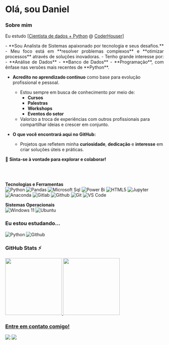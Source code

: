 
# Olá, sou <strong>Daniel</strong>

### Sobre mim


<!-- Isso é um comentário, não irá aparecer no seu perfil
(Abaixo você seleciona o curso que você está fazendo no momento) -->

Eu estudo [[Cientista de dados + Python](https://www.coderhouse.com/br/online/carreira-cientista-de-dados-python) @ [CoderHouser](https://www.coderhouse.com.br/)]   
<p style="text-align: justify;">
  - **Sou Analista de Sistemas apaixonado por tecnologia e seus desafios.**  
  - Meu foco está em **resolver problemas complexos** e **otimizar processos** através de soluções inovadoras.  
  - Tenho grande interesse por:  
    - **Análise de Dados**  
    - **Banco de Dados**  
    - **Programação**, com ênfase nas versões mais recentes de **Python**.  

- **Acredito no aprendizado contínuo** como base para evolução profissional e pessoal.  
  - Estou sempre em busca de conhecimento por meio de:  
    - **Cursos**  
    - **Palestras**  
    - **Workshops**  
    - **Eventos do setor**  
  - Valorizo a troca de experiências com outros profissionais para compartilhar ideias e crescer em conjunto.  

- **O que você encontrará aqui no GitHub:**  
  - Projetos que refletem minha **curiosidade**, **dedicação** e **interesse** em criar soluções úteis e práticas.  

🚀 **Sinta-se à vontade para explorar e colaborar!**
</p>
<br>
<br>


**Tecnologias e Ferramentas**    
![Python](https://img.shields.io/badge/python-3776AB.svg?style=for-the-badge&logo=python&logoColor=white)
![Pandas](https://img.shields.io/badge/pandas-150458.svg?style=for-the-badge&logo=pandas&logoColor=white)
![Microsoft Sql](https://img.shields.io/badge/microsoft%20Sql-CC2927.svg?style=for-the-badge&logo=microsoftsqlserver&logoColor=white)
![Power Bi](https://img.shields.io/badge/Power%20Bi-F2C811.svg?style=for-the-badge&logo=power-bi&logoColor=white)
![HTML5](https://img.shields.io/badge/html5-%23E34F26.svg?style=for-the-badge&logo=html5&logoColor=white)
![Jupyter](https://img.shields.io/badge/jupyter-F37626.svg?style=for-the-badge&logo=jupyter&logoColor=white)
![Anaconda](https://img.shields.io/badge/anaconda-44A833.svg?style=for-the-badge&logo=anaconda&logoColor=white)
![Gitlab](https://img.shields.io/badge/Gitlab-FC6D26.svg?style=for-the-badge&logo=gitlab&logoColor=white)
![Github](https://img.shields.io/badge/github-181717.svg?style=for-the-badge&logo=github&logoColor=white)
![Git](https://img.shields.io/badge/git-%23F05033.svg?style=for-the-badge&logo=git&logoColor=white)
![VS Code](https://img.shields.io/badge/VS%20Code-0078d7.svg?style=for-the-badge&logo=visual-studio-code&logoColor=white)


**Sistemas Operacionais**   
![Windows 11](https://img.shields.io/badge/windows%2011-0078D4.svg?style=for-the-badge&logo=windows-11&logoColor=white)
![Ubuntu](https://img.shields.io/badge/ubuntu-E95420.svg?style=for-the-badge&logo=ubuntu&logoColor=white)




<!--<strong>----link para icones
https://simpleicons.org/?q=power+bi </strong>-->


<!-- (Já colocar tecnologias do On Demand que aprende no curso)) -->

### Eu estou estudando...   
![Python](https://img.shields.io/badge/python-3776AB.svg?style=for-the-badge&logo=python&logoColor=white)
![Github](https://img.shields.io/badge/github-181717.svg?style=for-the-badge&logo=github&logoColor=white)

### GitHub Stats ⚡   
<div>
<a href="https://github.com/carmodaniel">
<img height="180em" src="https://github-readme-stats.vercel.app/api/top-langs/?username=carmodaniel&layout=compact&langs_count=7&theme=github_dark_dimmed"/>
<img height="180em" src="https://github-readme-stats.vercel.app/api?username=carmodaniel&show_icons=true&theme=github_dark_dimmed&include_all_commits=true&count_private=true"/>
</div>

### Entre em contato comigo!     
<div>
<!--<a href="https://www.youtube.com/seu-usuário-aqui" target="_blank"><img src="https://img.shields.io/badge/YouTube-FF0000?style=for-the-badge&logo=youtube&logoColor=white" target="_blank"></a>-->
<a href="https://www.instagram.com/carmo_daniel/" target="_blank"><img src="https://img.shields.io/badge/-Instagram-%23E4405F?style=for-the-badge&logo=instagram&logoColor=white" target="_blank"></a>
<!--<a href="https://www.twitch.tv/seu-usuário-aqui" target="_blank"><img src="https://img.shields.io/badge/Twitch-9146FF?style=for-the-badge&logo=twitch&logoColor=white" target="_blank"></a>-->
<a href="https://www.linkedin.com/in/carmo-daniel" target="_blank"><img src="https://img.shields.io/badge/-LinkedIn-%230077B5?style=for-the-badge&logo=linkedin&logoColor=white" target="_blank"></a>   
</div>
